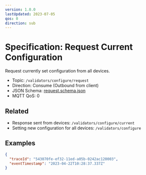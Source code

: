 ```yaml
---
version: 1.0.0
lastUpdated: 2023-07-05
qos: 0
direction: sub
---
```


# Specification: Request Current Configuration

Request currently set configuration from all devices.

- Topic: `/validators/configure/request`
- Direction: Consume (Outbound from client)
- JSON Schema: [request.schema.json](./request.schema.json)
- MQTT QoS: 0

## Related

- Response sent from devices: `/validators/configure/current`
- Setting new configuration for all devices: `/validators/configure`

## Examples

```json
{
  "traceId": "543070fe-ef32-11ed-a05b-0242ac120003",
  "eventTimestamp": "2023-04-22T10:28:37.337Z"
}
```
